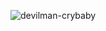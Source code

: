 ![devilman-crybaby](https://github.com/user-attachments/assets/3ecfe771-0e0e-46ce-ab51-2d8fba473dcd)
